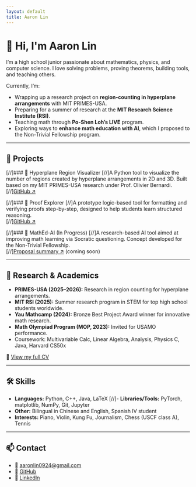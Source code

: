 ```yaml
---
layout: default
title: Aaron Lin
---
```


# 👋 Hi, I'm Aaron Lin

I’m a high school junior passionate about mathematics, physics, and computer science. I love solving problems, proving theorems, building tools, and teaching others.

Currently, I’m:
- Wrapping up a research project on **region-counting in hyperplane arrangements** with MIT PRIMES-USA.
- Preparing for a summer of research at the **MIT Research Science Institute (RSI)**.
- Teaching math through **Po-Shen Loh’s LIVE** program.
- Exploring ways to **enhance math education with AI**, which I proposed to the Non-Trivial Fellowship program.

---

## 🧪 Projects

[//]### 🔹 Hyperplane Region Visualizer
[//]A Python tool to visualize the number of regions created by hyperplane arrangements in 2D and 3D. Built based on my MIT PRIMES-USA research under Prof. Olivier Bernardi.  
[//][GitHub ↗](https://github.com/aaronsunboy/hyperplane-viz)

[//]### 🔹 Proof Explorer
[//]A prototype logic-based tool for formatting and verifying proofs step-by-step, designed to help students learn structured reasoning.  
[//][GitHub ↗](https://github.com/aaronsunboy/proof-explorer)

[//]### 🔹 MathEd-AI (In Progress)
[//]A research-based AI tool aimed at improving math learning via Socratic questioning. Concept developed for the Non-Trivial Fellowship.  
[//][Proposal summary ↗](#) (coming soon)

---

## 📜 Research & Academics

- **PRIMES-USA (2025–2026):** Research in region counting for hyperplane arrangements.
- **MIT RSI (2025):** Summer research program in STEM for top high school students worldwide.
- **Yau Mathcamp (2024):** Bronze Best Project Award winner for innovative math research.
- **Math Olympiad Program (MOP, 2023):** Invited for USAMO performance.
- Coursework: Multivariable Calc, Linear Algebra, Analysis, Physics C, Java, Harvard CS50x

📄 [View my full CV](./cv.pdf)

---

## 🛠 Skills

- **Languages:** Python, C++, Java, LaTeX
[//]- **Libraries/Tools:** PyTorch, matplotlib, NumPy, Git, Jupyter
- **Other:** Bilingual in Chinese and English, Spanish IV student
- **Interests:** Piano, Violin, Kung Fu, Journalism, Chess (USCF class A), Tennis

---

## 📫 Contact

- 📧 aaronlin0924@gmail.com  
- 🔗 [GitHub](https://github.com/aaronsunboy)  
- 💼 [LinkedIn](https://www.linkedin.com/in/aaron-lin-b0675b265/)  
